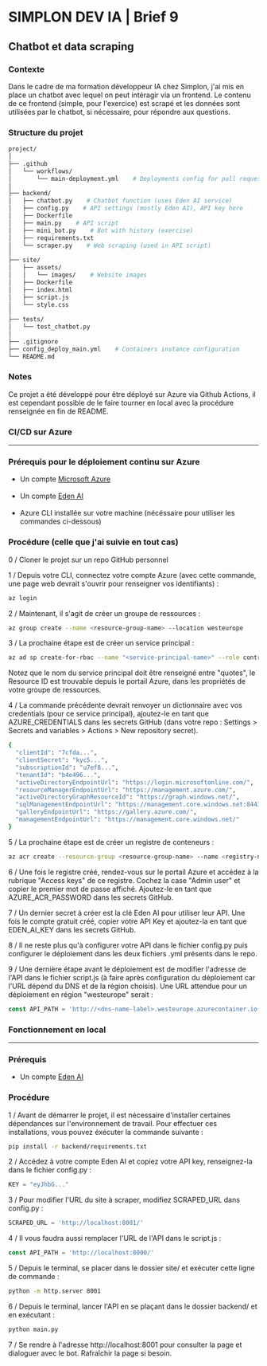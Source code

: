# SIMPLON DEV IA | Brief 9

## Chatbot et data scraping

### Contexte

Dans le cadre de ma formation développeur IA chez Simplon, j'ai mis en place un chatbot avec lequel on peut intéragir via un frontend. Le contenu de ce frontend (simple, pour l'exercice) est scrapé et les données sont utilisées par le chatbot, si nécessaire, pour répondre aux questions.

### Structure du projet

```bash
project/
│
├── .github
│   └── workflows/
│       └── main-deployment.yml    # Deployments config for pull requests on main branch
│
├── backend/
│   ├── chatbot.py    # Chatbot function (uses Eden AI service)
│   ├── config.py    # API settings (mostly Eden AI), API key here
│   ├── Dockerfile
│   ├── main.py    # API script
│   ├── mini_bot.py    # Bot with history (exercise)
│   ├── requirements.txt
│   └── scraper.py    # Web scraping (used in API script)
│
├── site/
│   ├── assets/
│   │   └── images/    # Website images
│   ├── Dockerfile
│   ├── index.html
│   ├── script.js
│   └── style.css
│
├── tests/
│   └── test_chatbot.py
│
├── .gitignore
├── config_deploy_main.yml    # Containers instance configuration
└── README.md
```

### Notes

Ce projet a été développé pour être déployé sur Azure via Github Actions, il est cependant possible de le faire tourner en local avec la procédure renseignée en fin de README.

### CI/CD sur Azure <hr>

### Prérequis pour le déploiement continu sur Azure

- Un compte [Microsoft Azure](https://portal.azure.com/)<br><br>
- Un compte [Eden AI](https://app.edenai.run/)<br><br>
- Azure CLI installée sur votre machine (nécéssaire pour utiliser les commandes ci-dessous)

### Procédure (celle que j'ai suivie en tout cas)

0 / Cloner le projet sur un repo GitHub personnel<br>

1 / Depuis votre CLI, connectez votre compte Azure (avec cette commande, une page web devrait s'ouvrir pour renseigner vos identifiants) :
```bash
az login
```

2 / Maintenant, il s'agit de créer un groupe de ressources :
```bash
az group create --name <resource-group-name> --location westeurope
```

3 / La prochaine étape est de créer un service principal :
```bash
az ad sp create-for-rbac --name "<service-principal-name>" --role contributor --scopes <Resource-ID> --json-auth
```
Notez que le nom du service principal doit être renseigné entre "quotes", le Resource ID est trouvable depuis le portail Azure, dans les propriétés de votre groupe de ressources.<br>

4 / La commande précédente devrait renvoyer un dictionnaire avec vos credentials (pour ce service principal), ajoutez-le en tant que AZURE_CREDENTIALS dans les secrets GitHub (dans votre repo : Settings > Secrets and variables > Actions > New repository secret).
```bash
{
  "clientId": "7cfda...",
  "clientSecret": "kyc5...",
  "subscriptionId": "u7ef8...",
  "tenantId": "b4e496...",
  "activeDirectoryEndpointUrl": "https://login.microsoftonline.com/",
  "resourceManagerEndpointUrl": "https://management.azure.com/",
  "activeDirectoryGraphResourceId": "https://graph.windows.net/",
  "sqlManagementEndpointUrl": "https://management.core.windows.net:8443/",
  "galleryEndpointUrl": "https://gallery.azure.com/",
  "managementEndpointUrl": "https://management.core.windows.net/"
}
```

5 / La prochaine étape est de créer un registre de conteneurs :
```bash
az acr create --resource-group <resource-group-name> --name <registry-name> --sku Standard
```

6 / Une fois le registre créé, rendez-vous sur le portail Azure et accédez à la rubrique "Access keys" de ce registre. Cochez la case "Admin user" et copier le premier mot de passe affiché. Ajoutez-le en tant que AZURE_ACR_PASSWORD dans les secrets GitHub.<br>

7 / Un dernier secret à créer est la clé Eden AI pour utiliser leur API. Une fois le compte gratuit créé, copier votre API Key et ajoutez-la en tant que EDEN_AI_KEY dans les secrets GitHub.<br>

8 / Il ne reste plus qu'à configurer votre API dans le fichier config.py puis configurer le déploiement dans les deux fichiers .yml présents dans le repo.<br>

9 / Une dernière étape avant le déploiement est de modifier l'adresse de l'API dans le fichier script.js (à faire après configuration du déploiement car l'URL dépend du DNS et de la région choisis). Une URL attendue pour un déploiement en région "westeurope" serait :
```js
const API_PATH = 'http://<dns-name-label>.westeurope.azurecontainer.io:<port>/'
```

### Fonctionnement en local <hr>

### Prérequis

- Un compte [Eden AI](https://app.edenai.run/)

### Procédure

1 / Avant de démarrer le projet, il est nécessaire d'installer certaines dépendances sur l'environnement de travail. Pour effectuer ces installations, vous pouvez éxécuter la commande suivante :
```bash
pip install -r backend/requirements.txt
```

2 / Accédez à votre compte Eden AI et copiez votre API key, renseignez-la dans le fichier config.py :
```py
KEY = "eyJhbG..."
```

3 / Pour modifier l'URL du site à scraper, modifiez SCRAPED_URL dans config.py :
```py
SCRAPED_URL = 'http://localhost:8001/'
```

4 / Il vous faudra aussi remplacer l'URL de l'API dans le script.js :
```js
const API_PATH = 'http://localhost:8000/'
```

5 / Depuis le terminal, se placer dans le dossier site/ et exécuter cette ligne de commande :
```bash
python -m http.server 8001
```

6 / Depuis le terminal, lancer l'API en se plaçant dans le dossier backend/ et en exécutant :
```bash
python main.py
```

7 / Se rendre à l'adresse http://localhost:8001 pour consulter la page et dialoguer avec le bot. Rafraîchir la page si besoin.
